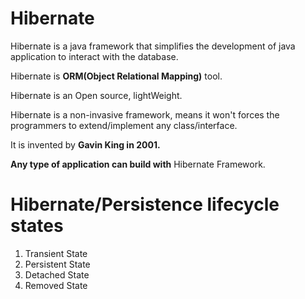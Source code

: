 # Hibernate
Hibernate is a java framework that simplifies the development of java application to interact with the database.

Hibernate is <b>ORM(Object Relational Mapping)</b> tool.

Hibernate is an Open source, lightWeight.

Hibernate is a non-invasive framework, means it won't forces the programmers to extend/implement any class/interface.

It is invented by <b>Gavin King in 2001.</b>

<b>Any type of application can build with</b> Hibernate Framework.

# Hibernate/Persistence lifecycle states

  1. Transient State
  2. Persistent State
  3. Detached State
  4. Removed State
  

